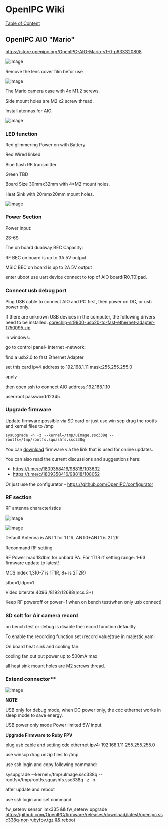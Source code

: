 # OpenIPC Wiki
[Table of Content](../README.md)

OpenIPC AIO "Mario"
-------------------

https://store.openipc.org/OpenIPC-AIO-Mario-v1-0-p633320808

![image](https://github.com/user-attachments/assets/ad675599-61ce-4cec-a9bf-5933d907c53a)

Remove the lens cover film befor use

![image](https://github.com/user-attachments/assets/9ead08a6-f4eb-45a0-bc63-19d3abd3ec1e)



The Mario camera case with 4x M1.2 screws.

Side mount holes are M2 x2 screw thread.

Install atennas for AIO.

![image](https://github.com/user-attachments/assets/e10e6671-553f-4840-aacd-16816be0813b)



### LED function

Red glimmering	Power on with Battery

Red 	Wired linked

Blue flash	RF transmitter

Green	TBD

Board Size 30mmx32mm with 4*M2 mount holes.

Heat Sink with 20mmx20mm mount holes.

![image](https://github.com/user-attachments/assets/1c7e34c1-76a9-45ee-9caf-ffd33261e154)




### Power Section

Power input:

2S-6S

The on board dualway BEC Capacity:

RF BEC on board is up to 3A 5V output

MSIC BEC on board is up to 2A 5V output

enter uboot use  uart device connect to top of AIO board(R0,T0)pad.


### Connect usb debug port

Plug USB cable to connect AIO and PC first, then power on DC, or usb power only.

If there are unknown USB devices in the computer, the following drivers need to be installed.
[corechip-sr9900-usb20-to-fast-ethernet-adapter-1750095.zip](https://github.com/user-attachments/files/16829005/corechip-sr9900-usb20-to-fast-ethernet-adapter-1750095.zip)

in windows:

go to control panel- internet -network:

find a usb2.0 to fast Ethernet Adapter

set this card ipv4 address to 192.168.1.11 mask:255.255.255.0

apply

then open ssh to connect AIO address:192.168.1.10

user:root password:12345


### Upgrade firmware

Update firmware possible via SD card or just use win scp drug the rootfs and kernel files to /tmp

```
sysupgrade -n -z --kernel=/tmp/uImage.ssc338q --rootfs=/tmp/rootfs.squashfs.ssc338q
```

You can [download](https://github.com/OpenIPC/wiki/blob/master/en/fpv-openipc-aio-ultrasight.md#software) firmware via the link that is used for online updates.

You can also read the current discussions and suggestions here:

- https://t.me/c/1809358416/98818/103632
- https://t.me/c/1809358416/98818/108052

Or just use the configurator - https://github.com/OpenIPC/configurator


### RF section

RF antenna characteristics

![image](https://github.com/user-attachments/assets/d54050b4-2769-4942-95d7-8aad3b5e2e21)

![image](https://github.com/user-attachments/assets/0a709f70-ac8b-4880-93f5-49e1d958eb1b)


Default Antenna is ANT1 for 1T1R, ANT0+ANT1 is 2T2R

Reconmand RF setting 
  
  RF Power max 18dbm for onbard PA. For 1T1R rf setting range: 1-63 firmware update to latest!
  
  MCS index 1,3(0-7 is 1T1R, 8+ is 2T2R)

  stbc=1,ldpc=1
  
  Video biterate:4096 /8192/12688(mcs 3+)

  Keep RF poweroff or power=1 when on bench test(when only usb connect)


### SD solt for Air camera record

on bench test or debug is disable the record function defaultly

To enable the recording function set (record value)true in majestic.yaml


On board heat sink and cooling fan:

cooling fan out put power up to 500mA max

all heat sink mount holes are M2 screws thread.


### Extend connector**

![image](https://github.com/user-attachments/assets/af8124e3-539f-42c6-a757-a560eb93e3fe)


**NOTE**

USB only for debug mode, when DC power only, the cdc ethernet works in sleep mode to save energy.

USB power only mode Power limited 5W input.

**Upgrade Firmware to Ruby FPV**

plug usb cable and setting cdc ethernet ipv4: 192.168.1.11 255.255.255.0

use winscp drag unzip files to /tmp 

use ssh login and copy following command:

sysupgrade --kernel=/tmp/uImage.ssc338q --rootfs=/tmp/rootfs.squashfs.ssc338q -z -n

after update and reboot

use ssh login and set command: 

fw_setenv sensor imx335 && fw_setenv upgrade https://github.com/OpenIPC/firmware/releases/download/latest/openipc.ssc338q-nor-rubyfpv.tgz && reboot


